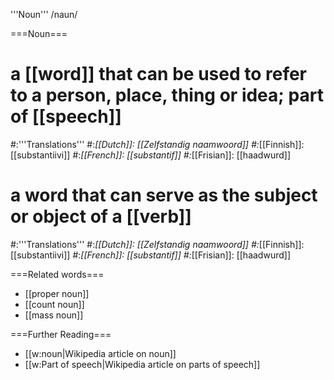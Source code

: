 '''Noun''' /naun/

===Noun===
# a [[word]] that can be used to refer to a person, place, thing or idea; part of [[speech]]
#:'''Translations'''
#:*[[Dutch]]: [[Zelfstandig naamwoord]]
#:*[[Finnish]]: [[substantiivi]]
#:*[[French]]: [[substantif]]
#:*[[Frisian]]: [[haadwurd]]
# a word that can serve as the subject or object of a [[verb]]
#:'''Translations'''
#:*[[Dutch]]: [[Zelfstandig naamwoord]]
#:*[[Finnish]]: [[substantiivi]]
#:*[[French]]: [[substantif]]
#:*[[Frisian]]: [[haadwurd]]

===Related words===
* [[proper noun]]
* [[count noun]]
* [[mass noun]]

===Further Reading===
* [[w:noun|Wikipedia article on noun]]
* [[w:Part of speech|Wikipedia article on parts of speech]]